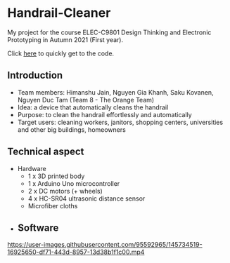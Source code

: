 # Handrail-Cleaner

My project for the course ELEC-C9801 Design Thinking and Electronic Prototyping
in Autumn 2021 (First year).

Click [here](final_code.ino) to quickly get to the code.

## Introduction
- Team members: Himanshu Jain, Nguyen Gia Khanh, Saku Kovanen, Nguyen Duc Tam
  (Team 8 - The Orange Team)
- Idea: a device that automatically cleans the handrail
- Purpose: to clean the handrail effortlessly and automatically
- Target users: cleaning workers, janitors, shopping centers, universities 
and other big buildings, homeowners

## Technical aspect
- Hardware
  - 1 x 3D printed body
  - 1 x Arduino Uno microcontroller
  - 2 x DC motors (+ wheels)
  - 4 x HC-SR04 ultrasonic distance sensor
  - Microfiber cloths
- Software
  - 
https://user-images.githubusercontent.com/95592965/145734519-16925650-df71-443d-8957-13d38b1f1c00.mp4

